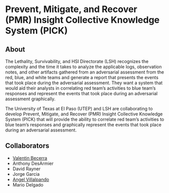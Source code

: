 # Prevent, Mitigate, and Recover (PMR) Insight Collective Knowledge System (PICK)

## About
The Lethality, Survivability, and HSI Directorate (LSH) recognizes the complexity and the time it takes to analyze the applicable logs, observation notes, and other artifacts gathered from an adversarial assessment from the red, blue, and white teams and generate a report that presents the events that took place during the adversarial assessment.  They want a system that would aid their analysts in correlating red team’s activities to blue team’s responses and represent the events that took place during an adversarial assessment graphically.  

The University of Texas at El Paso (UTEP) and LSH are collaborating to develop Prevent, Mitigate, and Recover (PMR) Insight Collective Knowledge System (PICK) that will provide the ability to correlate red team’s activities to blue team’s responses and graphically represent the events that took place during an adversarial assessment.

## Collaborators
* [Valentin Becerra](https://www.linkedin.com/in/valentin-becerra-ep/)
* Anthony DesArmier
* David Rayner
* Jorge Garcia
* [Angel Villalpando](https://www.linkedin.com/in/avillalpando/)
* Mario Delgado
